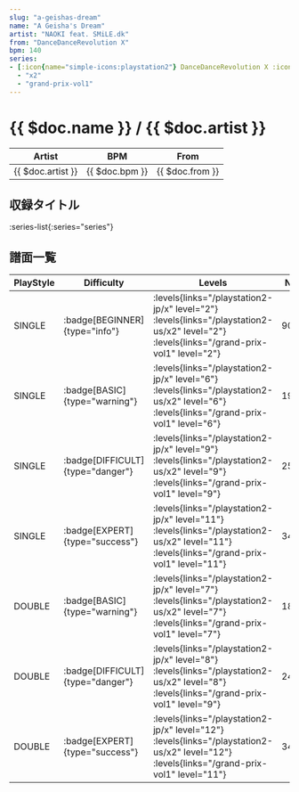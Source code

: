 ```yaml
---
slug: "a-geishas-dream"
name: "A Geisha's Dream"
artist: "NAOKI feat. SMiLE.dk"
from: "DanceDanceRevolution X"
bpm: 140
series:
- [:icon{name="simple-icons:playstation2"} DanceDanceRevolution X :icon{name="flag:jp-4x3"}](/playstation2-jp/x)
  - "x2"
  - "grand-prix-vol1"
---
```


# {{ $doc.name }} / {{ $doc.artist }}

|Artist|BPM|From|
|------|---|----|
|{{ $doc.artist }}|{{ $doc.bpm }}|{{ $doc.from }}|

## 収録タイトル

:series-list{:series="series"}

## 譜面一覧

|PlayStyle|Difficulty|Levels|Notes|Movie|
|---------|----------|------|-----|-----|
|SINGLE| :badge[BEGINNER]{type="info"}| :levels{links="/playstation2-jp/x" level="2"} :levels{links="/playstation2-us/x2" level="2"} :levels{links="/grand-prix-vol1" level="2"}|90/0||
|SINGLE| :badge[BASIC]{type="warning"}| :levels{links="/playstation2-jp/x" level="6"} :levels{links="/playstation2-us/x2" level="6"} :levels{links="/grand-prix-vol1" level="6"}|192/10||
|SINGLE| :badge[DIFFICULT]{type="danger"}| :levels{links="/playstation2-jp/x" level="9"} :levels{links="/playstation2-us/x2" level="9"} :levels{links="/grand-prix-vol1" level="9"}|254/30||
|SINGLE| :badge[EXPERT]{type="success"}| :levels{links="/playstation2-jp/x" level="11"} :levels{links="/playstation2-us/x2" level="11"} :levels{links="/grand-prix-vol1" level="11"}|340/30||
|DOUBLE| :badge[BASIC]{type="warning"}| :levels{links="/playstation2-jp/x" level="7"} :levels{links="/playstation2-us/x2" level="7"} :levels{links="/grand-prix-vol1" level="7"}|188/8||
|DOUBLE| :badge[DIFFICULT]{type="danger"}| :levels{links="/playstation2-jp/x" level="8"} :levels{links="/playstation2-us/x2" level="8"} :levels{links="/grand-prix-vol1" level="9"}|240/10||
|DOUBLE| :badge[EXPERT]{type="success"}| :levels{links="/playstation2-jp/x" level="12"} :levels{links="/playstation2-us/x2" level="12"} :levels{links="/grand-prix-vol1" level="11"}|341/16||
